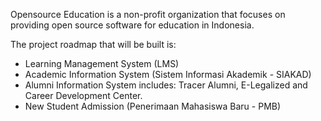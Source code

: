 Opensource Education is a non-profit organization that focuses on providing open source software for education in Indonesia.

The project roadmap that will be built is:
- Learning Management System (LMS)
- Academic Information System (Sistem Informasi Akademik - SIAKAD)
- Alumni Information System includes: Tracer Alumni, E-Legalized and Career Development Center.
- New Student Admission (Penerimaan Mahasiswa Baru - PMB)
